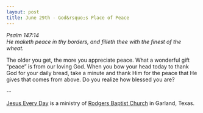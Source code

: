 ```yaml
---
layout: post
title: June 29th - God&rsquo;s Place of Peace
---
```


_Psalm 147:14  
He maketh peace in thy borders, and filleth thee with the finest of
the wheat._

The older you get, the more you appreciate peace. What a wonderful
gift &ldquo;peace&rdquo; is from our loving God. When you bow your
head today to thank God for your daily bread, take a minute and thank
Him for the peace that He gives that comes from above. Do you realize
how blessed you are?

 --

<a href=http://jesuseveryday.net>Jesus Every Day</a> is a ministry of <a href=http://rodgersbaptist.net>Rodgers Baptist Church</a> in Garland, Texas.
